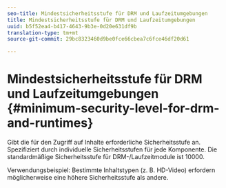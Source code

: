 ```yaml
---
seo-title: Mindestsicherheitsstufe für DRM und Laufzeitumgebungen
title: Mindestsicherheitsstufe für DRM und Laufzeitumgebungen
uuid: b5f52ea4-b417-4643-9b3e-0d20e631df9b
translation-type: tm+mt
source-git-commit: 29bc8323460d9be0fce66cbea7c6fce46df20d61

---
```



# Mindestsicherheitsstufe für DRM und Laufzeitumgebungen {#minimum-security-level-for-drm-and-runtimes}

Gibt die für den Zugriff auf Inhalte erforderliche Sicherheitsstufe an. Spezifiziert durch individuelle Sicherheitsstufen für jede Komponente. Die standardmäßige Sicherheitsstufe für DRM-/Laufzeitmodule ist 10000.

Verwendungsbeispiel: Bestimmte Inhaltstypen (z. B. HD-Video) erfordern möglicherweise eine höhere Sicherheitsstufe als andere.
